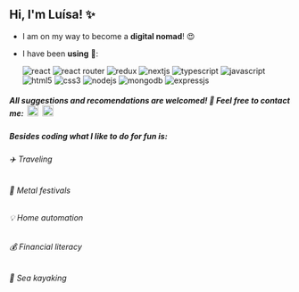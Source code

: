 ## Hi, I'm Luísa! ✨


- I am on my way to become a **digital nomad**! :heart_eyes:


- I have been **using** 🌱:

     <img src="https://img.shields.io/badge/React-20232A?style=for-the-badge&logo=react&logoColor=white&color=black" alt="react"/>
     
     <img src="https://img.shields.io/badge/React_Router-CA4245?style=for-the-badge&logo=react-router&logoColor=white&color=black" alt="react router"/>
     
     <img src="https://img.shields.io/badge/Redux-593D88?style=for-the-badge&logo=redux&logoColor=white&color=black" alt="redux"/>
     
     <img src="https://img.shields.io/badge/next.js-000000?style=for-the-badge&logo=nextdotjs&logoColor=white&color=black" alt="nextjs"/>
     
     <img src="https://img.shields.io/badge/TypeScript-007ACC?style=for-the-badge&logo=typescript&logoColor=white&color=black" alt="typescript"/>
     
     <img src="https://img.shields.io/badge/JavaScript-323330?style=for-the-badge&logo=javascript&logoColor=white&color=black" alt="javascript"/>
     
     <img src="https://img.shields.io/badge/HTML5-E34F26?style=for-the-badge&logo=html5&logoColor=white&color=black" alt="html5"/>
     
     <img src="https://img.shields.io/badge/CSS3-1572B6?style=for-the-badge&logo=css3&logoColor=white&color=black" alt="css3"/>
     
     <img src="https://img.shields.io/badge/Node.js-339933?style=for-the-badge&logo=nodedotjs&logoColor=white&color=black" alt="nodejs"/>
     
     <img src="https://img.shields.io/badge/MongoDB-4EA94B?style=for-the-badge&logo=mongodb&logoColor=white&color=black" alt="mongodb"/>
     
     <img src="https://img.shields.io/badge/Express.js-000000?style=for-the-badge&logo=express&logoColor=white&color=black" alt="expressjs"/>

##### All suggestions and recomendations are welcomed! 🙂 Feel free to contact me: &nbsp;[<img height="20" width="20" src="https://cdn-icons-png.flaticon.com/512/5968/5968534.png" alt="gmail"/>](mailto:algms.algms@gmail.com) &nbsp;[<img height="20" width="20" src="https://cdn.worldvectorlogo.com/logos/linkedin-icon-2.svg" alt="linkedin"/>](https://linkedin.com/in/luisagmsantos)

##### Besides coding what I like to do for fun is:

######  :airplane:  Traveling

######  :metal: Metal festivals
 
######  :bulb:  Home automation
  
######  :moneybag:  Financial literacy
  
######  :rowboat: Sea kayaking

